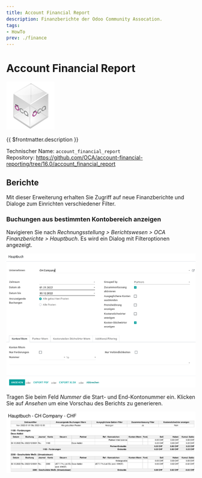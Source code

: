```yaml
---
title: Account Financial Report
description: Finanzberichte der Odoo Community Assocation.
tags:
- HowTo
prev: ./finance
---
```

# Account Financial Report
![icon_oca_app](attachments/icon_oca_app.png)

{{ $frontmatter.description }}

Technischer Name: `account_financial_report`\
Repository: <https://github.com/OCA/account-financial-reporting/tree/16.0/account_financial_report>

## Berichte

Mit dieser Erweiterung erhalten Sie Zugriff auf neue Finanzberichte und Dialoge zum Einrichten verschiedener Filter.

### Buchungen aus bestimmten Kontobereich anzeigen

Navigieren Sie nach *Rechnungsstellung > Berichtswesen > OCA Finanzberichte > Hauptbuch*. Es wird ein Dialog mit Filteroptionen angezeigt.

![](attachments/Account%20Financial%20Report%20Dialog.png)

Tragen Sie beim Feld *Nummer* die Start- und End-Kontonummer ein. Klicken Sie auf *Ansehen* um eine Vorschau des Berichts zu generieren.

![](attachments/Account%20Financial%20Report.png)
